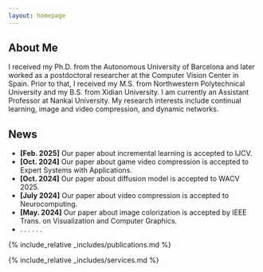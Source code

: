 ```yaml
---
layout: homepage
---
```


## About Me

I received my Ph.D. from the Autonomous University of Barcelona and later worked as a postdoctoral researcher at the Computer Vision Center in Spain. Prior to that, I received my M.S. from Northwestern Polytechnical University and my B.S. from Xidian University. I am currently an Assistant Professor at Nankai University. My research interests include continual learning, image and video compression, and dynamic networks.

## News

- **[Feb. 2025]** Our paper about incremental learning is accepted to IJCV.
- **[Oct. 2024]** Our paper about game video compression is accepted to Expert Systems with Applications.
- **[Oct. 2024]** Our paper about diffusion model is accepted to WACV 2025.
- **[July 2024]** Our paper about video compression is accepted to Neurocomputing.
- **[May. 2024]** Our paper about image colorization is accepted by IEEE Trans. on Visualization and Computer Graphics.
-  . . . . . .

{% include_relative _includes/publications.md %}

{% include_relative _includes/services.md %}

